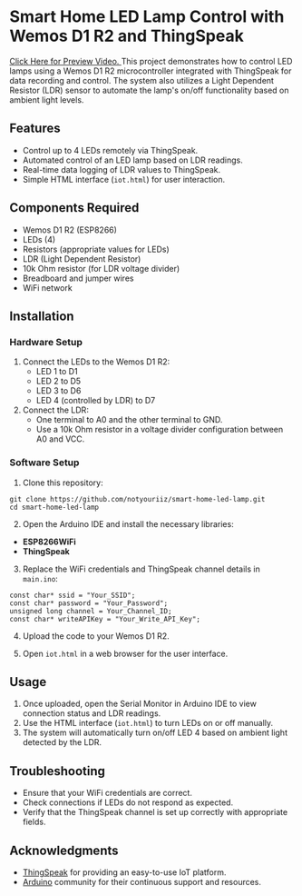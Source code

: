 # Smart Home LED Lamp Control with Wemos D1 R2 and ThingSpeak
<a href="https://www.instagram.com/reel/C9PvcAsSmw-/?utm_source=ig_web_copy_link&igsh=MzRlODBiNWFlZA==">Click Here for Preview Video. </a>
This project demonstrates how to control LED lamps using a Wemos D1 R2 microcontroller integrated with ThingSpeak for data recording and control. The system also utilizes a Light Dependent Resistor (LDR) sensor to automate the lamp's on/off functionality based on ambient light levels.


## Features

- Control up to 4 LEDs remotely via ThingSpeak.
- Automated control of an LED lamp based on LDR readings.
- Real-time data logging of LDR values to ThingSpeak.
- Simple HTML interface (`iot.html`) for user interaction.

## Components Required

- Wemos D1 R2 (ESP8266)
- LEDs (4)
- Resistors (appropriate values for LEDs)
- LDR (Light Dependent Resistor)
- 10k Ohm resistor (for LDR voltage divider)
- Breadboard and jumper wires
- WiFi network

## Installation

### Hardware Setup

1. Connect the LEDs to the Wemos D1 R2:
   - LED 1 to D1
   - LED 2 to D5
   - LED 3 to D6
   - LED 4 (controlled by LDR) to D7
2. Connect the LDR:
   - One terminal to A0 and the other terminal to GND.
   - Use a 10k Ohm resistor in a voltage divider configuration between A0 and VCC.

### Software Setup

1. Clone this repository:
```
git clone https://github.com/notyouriiz/smart-home-led-lamp.git
cd smart-home-led-lamp
```


2. Open the Arduino IDE and install the necessary libraries:
- **ESP8266WiFi**
- **ThingSpeak**

3. Replace the WiFi credentials and ThingSpeak channel details in `main.ino`:
```
const char* ssid = "Your_SSID";
const char* password = "Your_Password";
unsigned long channel = Your_Channel_ID;
const char* writeAPIKey = "Your_Write_API_Key";
```


4. Upload the code to your Wemos D1 R2.

5. Open `iot.html` in a web browser for the user interface.

## Usage

1. Once uploaded, open the Serial Monitor in Arduino IDE to view connection status and LDR readings.
2. Use the HTML interface (`iot.html`) to turn LEDs on or off manually.
3. The system will automatically turn on/off LED 4 based on ambient light detected by the LDR.

## Troubleshooting

- Ensure that your WiFi credentials are correct.
- Check connections if LEDs do not respond as expected.
- Verify that the ThingSpeak channel is set up correctly with appropriate fields.

## Acknowledgments

- [ThingSpeak](https://thingspeak.com/) for providing an easy-to-use IoT platform.
- [Arduino](https://www.arduino.cc/) community for their continuous support and resources.

